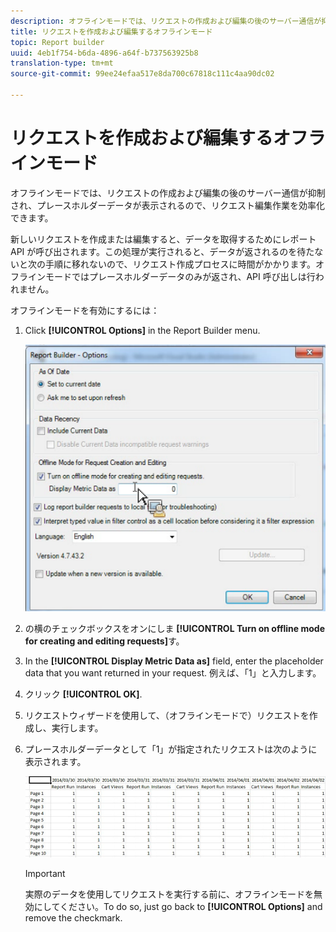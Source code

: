 ```yaml
---
description: オフラインモードでは、リクエストの作成および編集の後のサーバー通信が抑制され、プレースホルダーデータが表示されるので、リクエスト編集作業を効率化できます。
title: リクエストを作成および編集するオフラインモード
topic: Report builder
uuid: 4eb1f754-b6da-4896-a64f-b737563925b8
translation-type: tm+mt
source-git-commit: 99ee24efaa517e8da700c67818c111c4aa90dc02

---
```



# リクエストを作成および編集するオフラインモード

オフラインモードでは、リクエストの作成および編集の後のサーバー通信が抑制され、プレースホルダーデータが表示されるので、リクエスト編集作業を効率化できます。

新しいリクエストを作成または編集すると、データを取得するためにレポート API が呼び出されます。この処理が実行されると、データが返されるのを待たないと次の手順に移れないので、リクエスト作成プロセスに時間がかかります。オフラインモードではプレースホルダーデータのみが返され、API 呼び出しは行われません。

オフラインモードを有効にするには：

1. Click **[!UICONTROL Options]** in the Report Builder menu.

   ![](assets/offline_mode.png)

1. の横のチェックボックスをオンにしま **[!UICONTROL Turn on offline mode for creating and editing requests]**&#x200B;す。
1. In the **[!UICONTROL Display Metric Data as]** field, enter the placeholder data that you want returned in your request. 例えば、「1」と入力します。
1. クリック **[!UICONTROL OK]**.
1. リクエストウィザードを使用して、（オフラインモードで）リクエストを作成し、実行します。
1. プレースホルダーデータとして「1」が指定されたリクエストは次のように表示されます。

   ![](assets/offline_mode_example.png)

   >[!IMPORTANT]
   >
   >実際のデータを使用してリクエストを実行する前に、オフラインモードを無効にしてください。To do so, just go back to **[!UICONTROL Options]** and remove the checkmark.

